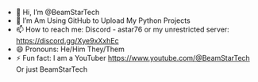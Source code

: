 - 👋 Hi, I’m @BeamStarTech
- 👀 I’m Am Using GitHub to Upload My Python Projects
- 📫 How to reach me: Discord - astar76 or my unrestricted server: https://discord.gg/Xye9xXxhEc
- 😄 Pronouns: He/Him They/Them
- ⚡ Fun fact: I am a YouTuber https://www.youtube.com/@BeamStarTech Or just BeamStarTech
